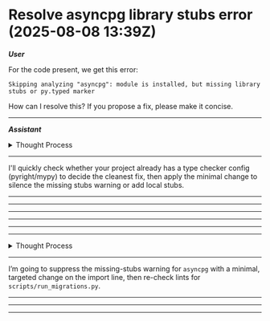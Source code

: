 <!-- Generated by SpecStory -->

# Resolve asyncpg library stubs error (2025-08-08 13:39Z)

_**User**_

For the code present, we get this error:
```
Skipping analyzing "asyncpg": module is installed, but missing library stubs or py.typed marker
```
How can I resolve this? If you propose a fix, please make it concise.

---

_**Assistant**_

<think><details><summary>Thought Process</summary>**Identifying missing type hints**

I need to address the missing type hints or stubs for asyncpg. The linter error from mypy or Pylance indicates that it's complaining about missing type information. The file causing this issue is a Python script named `scripts/run_migrations.py`, and it's showing an error about the "asyncpg" module being installed but lacking library stubs. 

I should explore solutions, like installing stubs, but it seems "asyncpg" might not have types in typeshed, and I'm recalling there could be a third-party package like 'asyncpg-stubs,' but I need to verify.
**Exploring asyncpg type hints**

I'm searching my offline memory about 'asyncpg' and its typing support. The error indicates it might not have library stubs or a py.typed marker, which means it possibly doesn't ship with types. 

I have several options: I could add type ignores for the import, adjust the Pyright config to ignore that library, or use stubgen to create local stubs. For mypy, I could declare ignore_missing_imports in the configuration. I need to carefully consider these solutions to address the typing issue!
**Proposing fixes for asyncpg typing**

In my code project, I prefer using `pyrightconfig.json`. The user asked for concise fixes for missing type stubs for 'asyncpg.' 

So, I have three options to propose: 

1) The easiest solution is to ignore missing stubs for 'asyncpg'. For mypy, I’d create a `mypy.ini` file, while for Pyright, I'd use `pyrightconfig.json`.

2) I could also generate local stubs by running the stubgen command and configuring the tools to look into the 'typings' directory.

3) Lastly, I could check for a stub package, but proposing installation of possibly non-existent packages could be risky. For Pylance in VSCode, I could adjust the diagnostic settings too.
**Addressing linter errors with asyncpg**

I notice that the workspace includes a file called `scripts/development/dev.py`, which suggests they might be using mypy. There are linter errors, with a message saying "Skipping analyzing 'asyncpg': module is installed but missing library stubs or py.typed marker." It seems this is a typical Pyright message.

To address this, I should propose adding a `pyrightconfig.json` at the project root. A quick fix could be adding `# type: ignore[import]` or `# pyright: reportMissingTypeStubs=false` at the top of the file. There are different syntaxes for Pyright, and I'm trying to find the most concise solution here!
**Resolving asyncpg type stubs issue**

Pyright supports several comment directives like `# pyright: strict` for different type-checking modes. I can use `# type: ignore` for ignored lines, though it's essential to note that this will silence only specific errors without addressing underlying issues. The error I'm facing is about missing type stubs for 'asyncpg.' 

To resolve this, I propose adding a `pyrightconfig.json` file to adjust settings. I could also create stubs using the `stubgen` command or explore using Pyright's built-in features if available. Next, I should check for existing configuration files in the project directory.</details></think>

---

I'll quickly check whether your project already has a type checker config (pyright/mypy) to decide the cleanest fix, then apply the minimal change to silence the missing stubs warning or add local stubs.

---



---



---



---



---



---

<think><details><summary>Thought Process</summary>**Resolving linter errors**

I need to address the Pyright linter error indicating a missing library stubs or py.typed marker for 'asyncpg' in my script run_migrations.py. The error appears due to the import on line 11. The pyproject.toml file is located under apps/backend. I see a few possible solutions: I could add type stubs for asyncpg by installing a typeshed stub package. However, I'm uncertain if those stubs actually exist for asyncpg or if it has PEP 561 typing, especially since it historically didn’t include py.typed.
**Addressing type-checking issues**

The message about "missing library stubs or py.typed marker" from Pyright means it can't type-check that module because of configuration settings. To resolve this, I can silence the warning by adjusting the "reportMissingTypeStubs" in pyrightconfig.json to "none," "warning," or "information." Another option is to add a per-module ignore with `# type: ignore[reportMissingTypeStubs]`. However, a more thorough approach involves creating a local stub package to define the types directly. This way, I can ensure better type safety for asyncpg.
**Resolving missing configuration**

So, I found there’s no pyrightconfig.json at the root level, but there's a pyproject.toml in apps/backend. The script I’m working with is located at the root in scripts/run_migrations.py. The absence of a Pyright config means I’m stuck with default settings that are causing linting errors. To fix this with minimal changes, I can add a type ignore comment directly to the import line for asyncpg. I think I should suggest using: 

```python
import asyncpg  # type: ignore[reportMissingTypeStubs]
```

The try-except block isn't necessary since the ignore comment alone suffices.
**Proposing a minimal fix**

I’m looking at an alternative pattern for my import statements. If I use `typing.TYPE_CHECKING`, I can import asyncpg as `_asyncpg_types` just for type checking without a runtime overhead. However, since the code just calls `asyncpg.connect`, I can simply add an inline ignore comment on the import line instead. 

For a quick fix, I’ll suggest:

```python
import asyncpg  # type: ignore[reportMissingTypeStubs]
```

This keeps it concise and follows the user's request for minimal changes while addressing the linter error directly in `scripts/run_migrations.py`.
**Implementing the ignore comment**

I'll propose adding the inline ignore comment for the import statement:

```python
import asyncpg  # type: ignore[reportMissingTypeStubs]
```

Now, I should check other tools in the environment that use Pyright. But adding this comment should be sufficient for fixing the linter error. Next, I’ll implement this change in `scripts/run_migrations.py` at line 11 using `apply_patch`, ensuring I preserve the existing indentation and line endings. Once that’s done, I’ll run `read_lints` to confirm the linter error has been cleared, passing the file as an argument. Time to proceed!</details></think>

---

I’m going to suppress the missing-stubs warning for `asyncpg` with a minimal, targeted change on the import line, then re-check lints for `scripts/run_migrations.py`.

---



---



---

